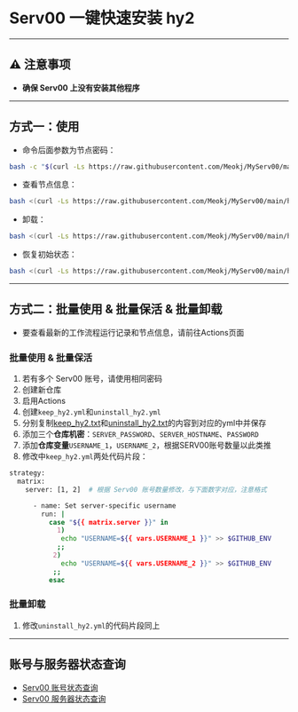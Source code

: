 # Serv00 一键快速安装 hy2

---

## ⚠️ 注意事项
- **确保 Serv00 上没有安装其他程序**

---

## 方式一：使用

- 命令后面参数为节点密码：

```bash
bash -c "$(curl -Ls https://raw.githubusercontent.com/Meokj/MyServ00/main/hy2/singbox_install.sh)" -- xxxx
```

- 查看节点信息：

```bash
bash <(curl -Ls https://raw.githubusercontent.com/Meokj/MyServ00/main/hy2/node_info.sh)
```

- 卸载：

```bash
bash <(curl -Ls https://raw.githubusercontent.com/Meokj/MyServ00/main/hy2/singbox_uninstall.sh)
```

- 恢复初始状态：

```bash
bash <(curl -Ls https://raw.githubusercontent.com/Meokj/MyServ00/main/hy2/init_serv00.sh)
```

---

## 方式二：批量使用 & 批量保活 & 批量卸载

- 要查看最新的工作流程运行记录和节点信息，请前往Actions页面

### 批量使用 & 批量保活  

1. 若有多个 Serv00 账号，请使用相同密码  
2. 创建新仓库
3. 启用Actions
4. 创建`keep_hy2.yml`和`uninstall_hy2.yml`
5. 分别复制[keep_hy2.txt](./hy2/keep_hy2.txt)和[uninstall_hy2.txt](./hy2/uninstall_hy2.txt)的内容到对应的yml中并保存
6. 添加三个**仓库机密**：`SERVER_PASSWORD`、`SERVER_HOSTNAME`、`PASSWORD`
7. 添加**仓库变量**`USERNAME_1`，`USERNAME_2`，根据SERV00账号数量以此类推
8. 修改中`keep_hy2.yml`两处代码片段：

```bash
strategy:
  matrix:
    server: [1, 2]  # 根据 Serv00 账号数量修改，与下面数字对应，注意格式
```

```bash
      - name: Set server-specific username
        run: |
          case "${{ matrix.server }}" in
            1)
             echo "USERNAME=${{ vars.USERNAME_1 }}" >> $GITHUB_ENV
            ;;
           2)
             echo "USERNAME=${{ vars.USERNAME_2 }}" >> $GITHUB_ENV
           ;;
          esac
```

### 批量卸载

1. 修改`uninstall_hy2.yml`的代码片段同上

---

## 账号与服务器状态查询

- [Serv00 账号状态查询](https://ac.fkj.pp.ua)  
- [Serv00 服务器状态查询](https://status.eooce.com)

